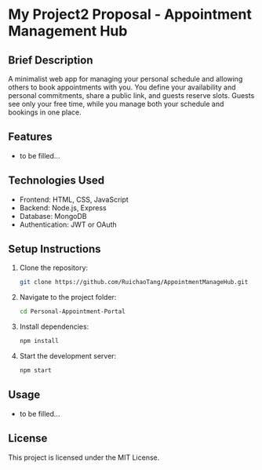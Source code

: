 # My Project2 Proposal - Appointment Management Hub

## Brief Description
A minimalist web app for managing your personal schedule and allowing others to book appointments with you. You define your availability and personal commitments, share a public link, and guests reserve slots. Guests see only your free time, while you manage both your schedule and bookings in one place.

## Features
- to be filled...

## Technologies Used
- Frontend: HTML, CSS, JavaScript
- Backend: Node.js, Express
- Database: MongoDB
- Authentication: JWT or OAuth

## Setup Instructions
1. Clone the repository:
   ```bash
   git clone https://github.com/RuichaoTang/AppointmentManageHub.git
   ```
2. Navigate to the project folder:
   ```bash
   cd Personal-Appointment-Portal
   ```
3. Install dependencies:
   ```bash
   npm install
   ```
4. Start the development server:
   ```bash
   npm start
   ```

## Usage
- to be filled...

## License
This project is licensed under the MIT License.


